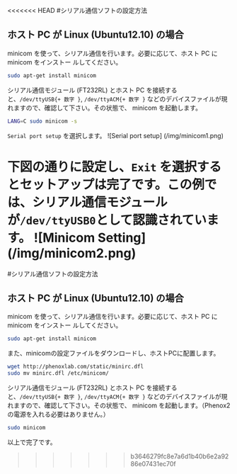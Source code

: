 <<<<<<< HEAD
#シリアル通信ソフトの設定方法## ホスト PC が Linux (Ubuntu12.10) の場合minicom を使って、シリアル通信を行います。必要に応じて、ホスト PC に minicom をインストー ルしてください。
```bash
sudo apt-get install minicom```
シリアル通信モジュール (FT232RL) とホスト PC を接続すると、`/dev/ttyUSB{+ 数字 }`, `/dev/ttyACM{+ 数字 }` などのデバイスファイルが現れますので、確認して下さい。その状態で、 minicom を起動します。

```bash
LANG=C sudo minicom -s
```

`Serial port setup` を選択します。
![Serial port setup] (/img/minicom1.png)

下図の通りに設定し、`Exit` を選択するとセットアップは完了です。この例では、シリアル通信モジュールが`/dev/ttyUSB0`として認識されています。
![Minicom Setting] (/img/minicom2.png)
=======
#シリアル通信ソフトの設定方法## ホスト PC が Linux (Ubuntu12.10) の場合minicom を使って、シリアル通信を行います。必要に応じて、ホスト PC に minicom をインストー ルしてください。```bashsudo apt-get install minicom```また、minicomの設定ファイルをダウンロードし、ホストPCに配置します。```bashwget http://phenoxlab.com/static/minirc.dflsudo mv minirc.dfl /etc/minicom/```シリアル通信モジュール (FT232RL) とホスト PC を接続すると、`/dev/ttyUSB{+ 数字 }`, `/dev/ttyACM{+ 数字 }` などのデバイスファイルが現れますので、確認して下さい。その状態で、 minicom を起動します。（Phenox2の電源を入れる必要はありません。）```bashsudo minicom ```以上で完了です。
>>>>>>> b3646279fc8e7a6d1b40b6e2a9286e07431ec70f

